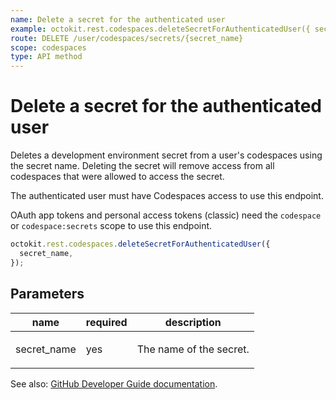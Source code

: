 ```yaml
---
name: Delete a secret for the authenticated user
example: octokit.rest.codespaces.deleteSecretForAuthenticatedUser({ secret_name })
route: DELETE /user/codespaces/secrets/{secret_name}
scope: codespaces
type: API method
---
```


# Delete a secret for the authenticated user

Deletes a development environment secret from a user's codespaces using the secret name. Deleting the secret will remove access from all codespaces that were allowed to access the secret.

The authenticated user must have Codespaces access to use this endpoint.

OAuth app tokens and personal access tokens (classic) need the `codespace` or `codespace:secrets` scope to use this endpoint.

```js
octokit.rest.codespaces.deleteSecretForAuthenticatedUser({
  secret_name,
});
```

## Parameters

<table>
  <thead>
    <tr>
      <th>name</th>
      <th>required</th>
      <th>description</th>
    </tr>
  </thead>
  <tbody>
    <tr><td>secret_name</td><td>yes</td><td>

The name of the secret.

</td></tr>
  </tbody>
</table>

See also: [GitHub Developer Guide documentation](https://docs.github.com/rest/codespaces/secrets#delete-a-secret-for-the-authenticated-user).
